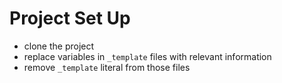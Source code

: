 # Project Set Up
- clone the project
- replace variables in `_template` files with relevant information
- remove `_template` literal from those files
